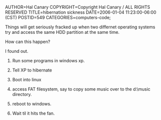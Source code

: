 AUTHOR=Hal Canary
COPYRIGHT=Copyright Hal Canary / ALL RIGHTS RESERVED
TITLE=hibernation sickness
DATE=2006-01-04 11:23:00-06:00 (CST)
POSTID=549
CATEGORIES=computers-code;

Things will get seriously fracked up when two differnet operating systems try and access the same HDD partition at the same time.

How can this happen?  
  
I found out.

1) Run some programs in windows xp.

2) Tell XP to hibernate

3) Boot into linux

4) access FAT filesystem, say to copy some music over to the d:\\music directory.

5) reboot to windows.

6) Wait til it hits the fan.
